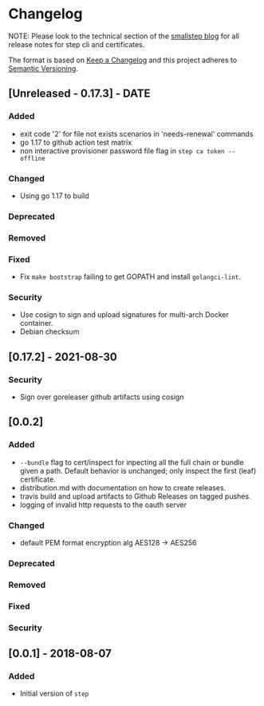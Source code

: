 # Changelog

NOTE: Please look to the technical section of the [smallstep blog](https://smallstep.com/tags/technical/)
for all release notes for step cli and certificates.

The format is based on [Keep a Changelog](http://keepachangelog.com/en/1.0.0/)
and this project adheres to [Semantic Versioning](http://semver.org/spec/v2.0.0.html).

## [Unreleased - 0.17.3] - DATE
### Added
- exit code '2' for file not exists scenarios in 'needs-renewal' commands
- go 1.17 to github action test matrix
- non interactive provisioner password file flag in `step ca token --offline` 
### Changed
- Using go 1.17 to build
### Deprecated
### Removed
### Fixed
- Fix `make bootstrap` failing to get GOPATH and install `golangci-lint`.
### Security
- Use cosign to sign and upload signatures for multi-arch Docker container.
- Debian checksum

## [0.17.2] - 2021-08-30
### Security
- Sign over goreleaser github artifacts using cosign 

## [0.0.2]
### Added
- `--bundle` flag to cert/inspect for inpecting all the full chain or bundle
given a path. Default behavior is unchanged; only inspect the first (leaf)
certificate.
- distribution.md with documentation on how to create releases.
- travis build and upload artifacts to Github Releases on tagged pushes.
- logging of invalid http requests to the oauth server
### Changed
- default PEM format encryption alg AES128 -> AES256
### Deprecated
### Removed
### Fixed
### Security

## [0.0.1] - 2018-08-07
### Added
- Initial version of `step`
